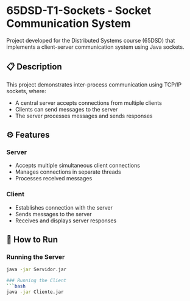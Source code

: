 # 65DSD-T1-Sockets - Socket Communication System
Project developed for the Distributed Systems course (65DSD) that implements a client-server communication system using Java sockets.

## 📋 Description

This project demonstrates inter-process communication using TCP/IP sockets, where:
- A central server accepts connections from multiple clients
- Clients can send messages to the server
- The server processes messages and sends responses

## ⚙️ Features

### Server
- Accepts multiple simultaneous client connections
- Manages connections in separate threads
- Processes received messages

### Client
- Establishes connection with the server
- Sends messages to the server
- Receives and displays server responses

## 🚀 How to Run

### Running the Server
```bash
java -jar Servidor.jar

### Running the Client
```bash
java -jar Cliente.jar
